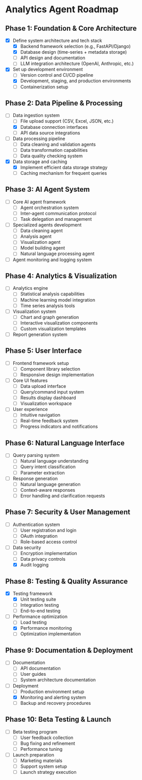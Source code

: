 # Analytics Agent Roadmap

## Phase 1: Foundation & Core Architecture
- [x] Define system architecture and tech stack
  - [x] Backend framework selection (e.g., FastAPI/Django)
  - [x] Database design (time-series + metadata storage)
  - [ ] API design and documentation
  - [ ] LLM integration architecture (OpenAI, Anthropic, etc.)
- [x] Set up development environment
  - [ ] Version control and CI/CD pipeline
  - [x] Development, staging, and production environments
  - [ ] Containerization setup

## Phase 2: Data Pipeline & Processing
- [ ] Data ingestion system
  - [ ] File upload support (CSV, Excel, JSON, etc.)
  - [x] Database connection interfaces
  - [ ] API data source integrations
- [ ] Data processing pipeline
  - [ ] Data cleaning and validation agents
  - [ ] Data transformation capabilities
  - [ ] Data quality checking system
- [x] Data storage and caching
  - [x] Implement efficient data storage strategy
  - [ ] Caching mechanism for frequent queries

## Phase 3: AI Agent System
- [ ] Core AI agent framework
  - [ ] Agent orchestration system
  - [ ] Inter-agent communication protocol
  - [ ] Task delegation and management
- [ ] Specialized agents development
  - [ ] Data cleaning agent
  - [ ] Analysis agent
  - [ ] Visualization agent
  - [ ] Model building agent
  - [ ] Natural language processing agent
- [ ] Agent monitoring and logging system

## Phase 4: Analytics & Visualization
- [ ] Analytics engine
  - [ ] Statistical analysis capabilities
  - [ ] Machine learning model integration
  - [ ] Time series analysis tools
- [ ] Visualization system
  - [ ] Chart and graph generation
  - [ ] Interactive visualization components
  - [ ] Custom visualization templates
- [ ] Report generation system

## Phase 5: User Interface
- [ ] Frontend framework setup
  - [ ] Component library selection
  - [ ] Responsive design implementation
- [ ] Core UI features
  - [ ] Data upload interface
  - [ ] Query/command input system
  - [ ] Results display dashboard
  - [ ] Visualization workspace
- [ ] User experience
  - [ ] Intuitive navigation
  - [ ] Real-time feedback system
  - [ ] Progress indicators and notifications

## Phase 6: Natural Language Interface
- [ ] Query parsing system
  - [ ] Natural language understanding
  - [ ] Query intent classification
  - [ ] Parameter extraction
- [ ] Response generation
  - [ ] Natural language generation
  - [ ] Context-aware responses
  - [ ] Error handling and clarification requests

## Phase 7: Security & User Management
- [ ] Authentication system
  - [ ] User registration and login
  - [ ] OAuth integration
  - [ ] Role-based access control
- [ ] Data security
  - [ ] Encryption implementation
  - [ ] Data privacy controls
  - [x] Audit logging

## Phase 8: Testing & Quality Assurance
- [x] Testing framework
  - [x] Unit testing suite
  - [ ] Integration testing
  - [ ] End-to-end testing
- [ ] Performance optimization
  - [ ] Load testing
  - [x] Performance monitoring
  - [ ] Optimization implementation

## Phase 9: Documentation & Deployment
- [ ] Documentation
  - [ ] API documentation
  - [ ] User guides
  - [ ] System architecture documentation
- [ ] Deployment
  - [ ] Production environment setup
  - [x] Monitoring and alerting system
  - [ ] Backup and recovery procedures

## Phase 10: Beta Testing & Launch
- [ ] Beta testing program
  - [ ] User feedback collection
  - [ ] Bug fixing and refinement
  - [ ] Performance tuning
- [ ] Launch preparation
  - [ ] Marketing materials
  - [ ] Support system setup
  - [ ] Launch strategy execution
